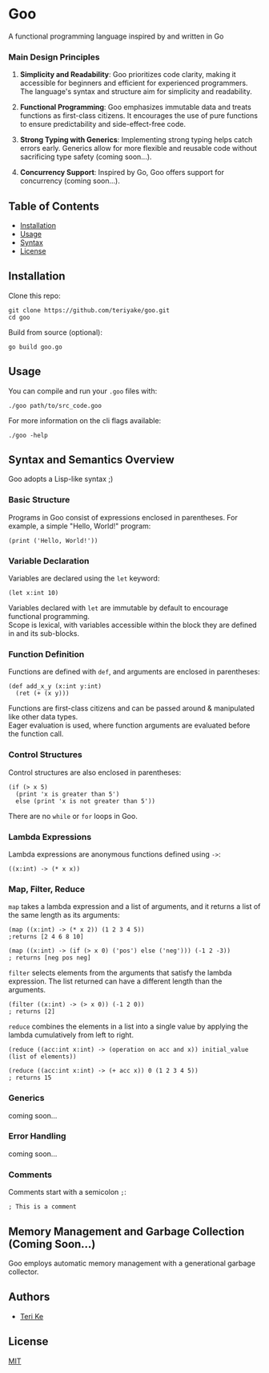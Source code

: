 # Goo
A functional programming language inspired by and written in Go

### Main Design Principles

1. **Simplicity and Readability**: Goo prioritizes code clarity, making it accessible for beginners and efficient for experienced programmers. The language's syntax and structure aim for simplicity and readability.

2. **Functional Programming**: Goo emphasizes immutable data and treats functions as first-class citizens. It encourages the use of pure functions to ensure predictability and side-effect-free code.

3. **Strong Typing with Generics**: Implementing strong typing helps catch errors early. Generics allow for more flexible and reusable code without sacrificing type safety (coming soon...).

4. **Concurrency Support**: Inspired by Go, Goo offers support for concurrency (coming soon...).

## Table of Contents

- [Installation](#installation)
- [Usage](#usage)
- [Syntax](#syntax-and-semantics-overview)
- [License](#license)

## Installation
Clone this repo:
```
git clone https://github.com/teriyake/goo.git
cd goo
```
Build from source (optional):
```
go build goo.go
```

## Usage
You can compile and run your `.goo` files with:
```
./goo path/to/src_code.goo
```
For more information on the cli flags available:
```
./goo -help
```

## Syntax and Semantics Overview

Goo adopts a Lisp-like syntax ;)

### Basic Structure
Programs in Goo consist of expressions enclosed in parentheses. For example, a simple "Hello, World!" program:

```
(print ('Hello, World!'))
```

### Variable Declaration
Variables are declared using the `let` keyword:

```
(let x:int 10)
```
Variables declared with `let` are immutable by default to encourage functional programming.  
Scope is lexical, with variables accessible within the block they are defined in and its sub-blocks.

### Function Definition
Functions are defined with `def`, and arguments are enclosed in parentheses:

```
(def add_x_y (x:int y:int)
  (ret (+ (x y)))
```
Functions are first-class citizens and can be passed around & manipulated like other data types.  
Eager evaluation is used, where function arguments are evaluated before the function call.

### Control Structures
Control structures are also enclosed in parentheses:

```
(if (> x 5)
  (print 'x is greater than 5')
  else (print 'x is not greater than 5'))
```
There are no `while` or `for` loops in Goo.

### Lambda Expressions
Lambda expressions are anonymous functions defined using `->`:

```
((x:int) -> (* x x))
```

### Map, Filter, Reduce
`map` takes a lambda expression and a list of arguments, and it returns a list of the same length as its arguments:
```
(map ((x:int) -> (* x 2)) (1 2 3 4 5))
;returns [2 4 6 8 10]
```
```
(map ((x:int) -> (if (> x 0) ('pos') else ('neg'))) (-1 2 -3))
; returns [neg pos neg]
```
`filter` selects elements from the arguments that satisfy the lambda expression. The list returned can have a different length than the arguments.
```
(filter ((x:int) -> (> x 0)) (-1 2 0))
; returns [2]
```
`reduce` combines the elements in a list into a single value by applying the lambda cumulatively from left to right. 
```
(reduce ((acc:int x:int) -> (operation on acc and x)) initial_value (list of elements))
```
```
(reduce ((acc:int x:int) -> (+ acc x)) 0 (1 2 3 4 5))
; returns 15
```

### Generics
coming soon...

### Error Handling
coming soon... 

### Comments
Comments start with a semicolon `;`:

```
; This is a comment
```

## Memory Management and Garbage Collection (Coming Soon...)
Goo employs automatic memory management with a generational garbage collector.


## Authors
- [Teri Ke](https://www.github.com/teriyake)

## License
[MIT](https://choosealicense.com/licenses/mit/)
